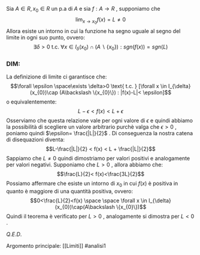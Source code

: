 Sia $A\in R, x_{0}\in R$ un p.a di $A$ e sia $f:A\to R$ ,
supponiamo che $$\lim_{x\to x_{0}}f(x) = L \neq  0$$
Allora esiste un intorno in cui la funzione ha segno uguale al segno del limite  in ogni suo punto, ovvero:$$\exists \delta>0 \text{ t.c. } \forall x \in I_{\delta}(x_{0})\cap (A\backslash \{x_{0}\}) : sgn(f(x)) = sgn(L)$$
### DIM:
La definizione di limite ci garantisce che:$$\forall \epsilon \space\exists \delta>0 \text{ t.c. } [\forall x \in I_{\delta}(x_{0})\cap (A\backslash \{x_{0}\}) : |f(x)-L|< \epsilon]$$
o equivalentemente:$$L-\epsilon<f(x)<L+\epsilon$$
Osserviamo che questa relazione vale per ogni valore di $\epsilon$ e quindi abbiamo la possibilità di scegliere un valore arbitrario purchè valga che $\epsilon> 0$ , poniamo quindi $\epsilon= \frac{|L|}{2}$ .
Di conseguenza la nostra catena di disequazioni diventa:$$L-\frac{|L|}{2} < f(x) < L + \frac{|L|}{2}$$
Sappiamo che $L \neq 0$ quindi dimostriamo per valori positivi e analogamente per valori negativi.
Supponiamo che $L > 0$ , allora abbiamo che:$$\frac{L}{2}< f(x)<\frac{3L}{2}$$
Possiamo affermare che esiste un intorno di $x_{0}$ in cui $f(x)$ è positiva in quanto è maggiore  di una quantità positiva, ovvero:$$0<\frac{L}{2}<f(x) \space \space \forall x \in I_{\delta}(x_{0})\cap(A\backslash \{x_{0}\})$$
Quindi il teorema è verificato per $L>0$ , analogamente si dimostra per $L<0$ .

$Q.E.D.$

Argomento principale: [[Limiti]]
#analisi1